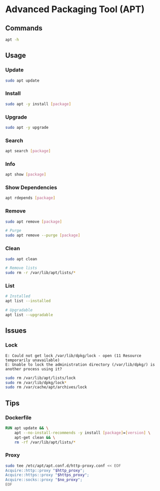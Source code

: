 # Advanced Packaging Tool (APT)

## Commands

```sh
apt -h
```

## Usage

### Update

```sh
sudo apt update
```

### Install

```sh
sudo apt -y install [package]
```

### Upgrade

```sh
sudo apt -y upgrade
```

### Search

```sh
apt search [package]
```

### Info

```sh
apt show [package]
```

### Show Dependencies

```sh
apt rdepends [package]
```

### Remove

```sh
sudo apt remove [package]

# Purge
sudo apt remove --purge [package]
```

### Clean

```sh
sudo apt clean

# Remove lists
sudo rm -r /var/lib/apt/lists/*
```

### List

```sh
# Installed
apt list --installed

# Upgradable
apt list --upgradable
```

## Issues

### Lock

```log
E: Could not get lock /var/lib/dpkg/lock - open (11 Resource temporarily unavailable)
E: Unable to lock the administration directory (/var/lib/dpkg/) is another process using it?
```

```sh
sudo rm /var/lib/apt/lists/lock
sudo rm /var/lib/dpkg/lock*
sudo rm /var/cache/apt/archives/lock
```

## Tips

### Dockerfile

```Dockerfile
RUN apt update && \
    apt --no-install-recommends -y install [package]=[version] \
    apt-get clean && \
    rm -rf /var/lib/apt/lists/*
```

### Proxy

```sh
sudo tee /etc/apt/apt.conf.d/http-proxy.conf << EOF
Acquire::http::proxy "$http_proxy";
Acquire::https::proxy "$https_proxy";
Acquire::socks::proxy "$no_proxy";
EOF
```
